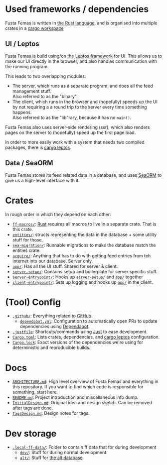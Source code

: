 # Used frameworks / dependencies

Fusta Femas is written in [the Rust language](https://rust-lang.org), and is organised into multiple crates in a [cargo workspace](https://doc.rust-lang.org/cargo/reference/workspaces.html.)

## UI / Leptos

Fusta Femas is build using/on [the Leptos framework](https://leptos.dev) for UI. This allows us to make our UI directly in the browser, and also handles communication with the running program.

This leads to two overlapping modules:
- The server, which runs as a separate program, and does all the feed management stuff. \
Also referred to as the "binary".
- The client, which runs in the browser and (hopefully) speeds up the UI by not requiring a a round trip to the server every time something happens. \
Also referred to as the "lib"rary, because it has no `main()`.

Fusta Femas also uses server-side rendering (ssr), which also renders pages on the server to (hopefully) speed up the first page load.

In order to more easily work with a system that needs two compiled packages, there is [cargo leptos](https://github.com/leptos-rs/cargo-leptos).

## Data / SeaORM

Fusta Femas stores its feed related data in a database, and uses [SeaORM](https://www.sea-ql.org/SeaORM/) to give us a high-level interface with it.

# Crates

In rough order in which they depend on each other:

- [`ff-macros/`](ff-macros/): [Rust](https://rust-lang.org) requires all macros to live in a separate crate. That is this crate.
- [`entities/`](entities/): structs representing the data in the database + some utility stuff for those.
- [`sea-migration/`](sea-migration/): Runnable migrations to make the database match the entities crate.
- [`acquire/`](acquire/): Anything that has to do with getting feed entries from teh internet into our database. Server only.
- [`app/`](app/): Has all the UI stuff. Shared for server & client.
- [`server-setup/`](server-setup/): Contains setup and boilerplate for server specific stuff.
- [`server-entrypoint/`](server-entrypoint/): Hooks up [`server-setup/`](server-setup/) and [`app/`](app/) together
- [`client-entrypoint/`](client-entrypoint/): Sets up logging and hooks up [`app/`](app/) in the client.


# (Tool) Config

- [`.github/`](.github/): Everything related to [GitHub](https://github.com).
	- [`dependabot.yml`](.github/dependabot.yml): Configuration to automatically open PRs to update dependencies using [Dependabot](https://github.com/dependabot).
- [`.justfile`](.justfile): Shortcuts/commands using [Just](https://just.systems) to ease development.
- [`Cargo.toml`](Cargo.toml): Lists crates, dependencies, and [cargo leptos](https://github.com/leptos-rs/cargo-leptos) configuration.
- [`Cargo.lock`](Cargo.lock): Exact versions of the dependencies we're using for deterministic and reproducible builds.

# Docs

- [`ARCHITECTURE.md`](ARCHITECTURE.md): High level overview of Fusta Femas and everything in this repository. If you want to find which code is responsible for something, start here.
- [`README.md`](README.md): Project introduction and miscellaneous info dump.
- [`InitialDesign.md`](InitialDesign.md): Original idea and design sketch. Can be removed after tags are done.
- [`TagsDesign.md`](TagsDesign.md): Design notes for tags.

# Dev storage

- [`.local-ff-data/`](.local-ff-data/): Folder to contain ff data that for during development
	- [`dev/`](.local-ff-data/dev/): Stuff for during normal development.
	- [`alt/`](.local-ff-data/alt/): Stuff for [the alt database](README.md#alt-database)